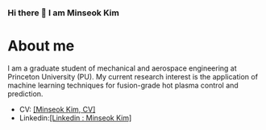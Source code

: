 ### Hi there 👋 I am Minseok Kim

About me
===
  I am a graduate student of mechanical and aerospace engineering at Princeton University (PU). 
My current research interest is the application of machine learning techniques for fusion-grade
hot plasma control and prediction.

- CV: <a href = "https://docs.google.com/document/d/1I0iYoL3cIU_G81nu2nJBemfvRpyar6Cr/edit?usp=sharing&ouid=101557440913994013881&rtpof=true&sd=true">[Minseok Kim, CV]</a>
- Linkedin:<a href = "https://www.linkedin.com/in/minseok-kim-935a02260">[Linkedin : Minseok Kim]</a>

<!--
**FusionSanbon/FusionSanbon** is a ✨ _special_ ✨ repository because its `README.md` (this file) appears on your GitHub profile.

Here are some ideas to get you started:

- 🔭 I’m currently working on ...
- 🌱 I’m currently learning ...
- 👯 I’m looking to collaborate on ...
- 🤔 I’m looking for help with ...
- 💬 Ask me about ...
- 📫 How to reach me: ...
- 😄 Pronouns: ...
- ⚡ Fun fact: ...
-->
